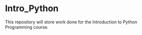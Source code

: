 # Intro_Python
This repository will store work done for the Introduction to Python Programming course.
